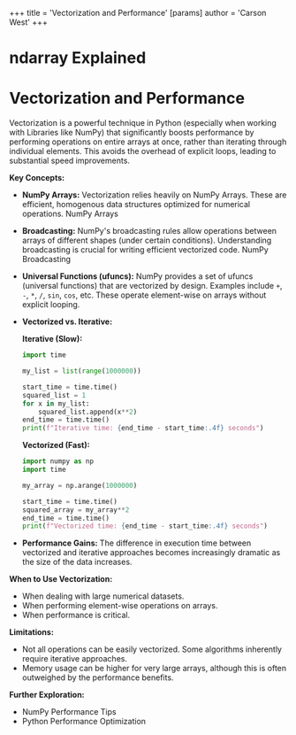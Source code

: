 +++
 title = 'Vectorization and Performance'
[params]
	author = 'Carson West'
+++
# ndarray Explained
# Vectorization and Performance 
Vectorization is a powerful technique in Python (especially when working with Libraries like NumPy) that significantly boosts performance by performing operations on entire arrays at once, rather than iterating through individual elements. This avoids the overhead of explicit loops, leading to substantial speed improvements.

**Key Concepts:**

* **NumPy Arrays:**  Vectorization relies heavily on NumPy Arrays.  These are efficient, homogenous data structures optimized for numerical operations. NumPy Arrays

* **Broadcasting:**  NumPy's broadcasting rules allow operations between arrays of different shapes (under certain conditions).  Understanding broadcasting is crucial for writing efficient vectorized code. NumPy Broadcasting

* **Universal Functions (ufuncs):** NumPy provides a set of ufuncs (universal functions) that are vectorized by design. Examples include `+`, `-`, `*`, `/`, `sin`, `cos`, etc.  These operate element-wise on arrays without explicit looping.

* **Vectorized vs. Iterative:**

   **Iterative (Slow):**

   ```python
   import time

   my_list = list(range(1000000))

   start_time = time.time()
   squared_list = 1
   for x in my_list:
       squared_list.append(x**2)
   end_time = time.time()
   print(f"Iterative time: {end_time - start_time:.4f} seconds")
   ```

   **Vectorized (Fast):**

   ```python
   import numpy as np
   import time

   my_array = np.arange(1000000)

   start_time = time.time()
   squared_array = my_array**2
   end_time = time.time()
   print(f"Vectorized time: {end_time - start_time:.4f} seconds")
   ```

* **Performance Gains:** The difference in execution time between vectorized and iterative approaches becomes increasingly dramatic as the size of the data increases.


**When to Use Vectorization:**

* When dealing with large numerical datasets.
* When performing element-wise operations on arrays.
* When performance is critical.


**Limitations:**

* Not all operations can be easily vectorized.  Some algorithms inherently require iterative approaches.
* Memory usage can be higher for very large arrays, although this is often outweighed by the performance benefits.


**Further Exploration:**

* NumPy Performance Tips
* Python Performance Optimization

